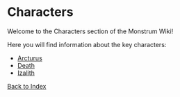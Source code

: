 # Characters

Welcome to the Characters section of the Monstrum Wiki!

Here you will find information about the key characters:

- [Arcturus](arcturus.md)
- [Death](death.md)
- [Izalith](izalith.md)

[Back to Index](../README.md)
